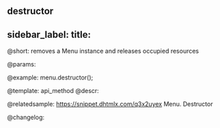 destructor
---
sidebar_label: 
title: 
---          

@short: removes a Menu instance and releases occupied resources


@params:




@example:
menu.destructor();


@template: api_method
@descr:

@relatedsample: https://snippet.dhtmlx.com/q3x2uyex	Menu. Destructor



@changelog:


